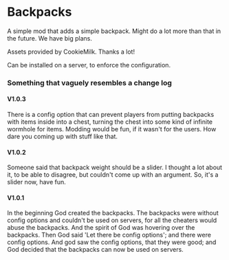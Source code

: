 # Backpacks

A simple mod that adds a simple backpack. Might do a lot more than that in the future. We have big plans.

Assets provided by CookieMilk. Thanks a lot!

Can be installed on a server, to enforce the configuration.

### Something that vaguely resembles a change log

#### V1.0.3

There is a config option that can prevent players from putting backpacks with items inside into a chest, turning the chest into some kind of infinite wormhole for items. Modding would be fun, if it wasn't for the users. How dare you coming up with stuff like that.

#### V1.0.2

Someone said that backpack weight should be a slider. I thought a lot about it, to be able to disagree, but couldn't come up with an argument. So, it's a slider now, have fun.

#### V1.0.1

In the beginning God created the backpacks. The backpacks were without config options and couldn't be used on servers, for all the cheaters would abuse the backpacks. And the spirit of God was hovering over the backpacks.
Then God said 'Let there be config options'; and there were config options. And god saw the config options, that they were good; and God decided that the backpacks can now be used on servers.